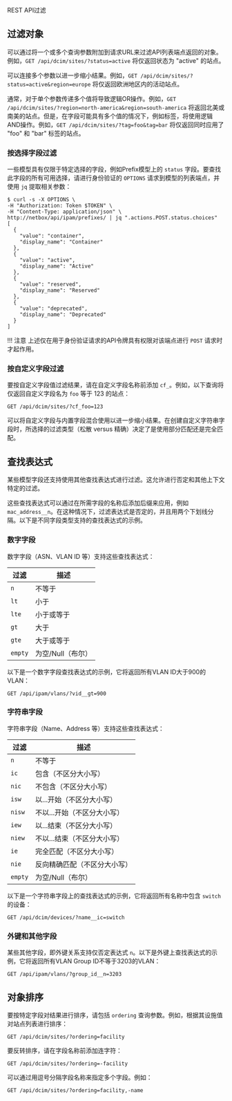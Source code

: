 REST API过滤

## 过滤对象

可以通过将一个或多个查询参数附加到请求URL来过滤API列表端点返回的对象。例如，`GET /api/dcim/sites/?status=active` 将仅返回状态为 "active" 的站点。

可以连接多个参数以进一步缩小结果。例如，`GET /api/dcim/sites/?status=active&region=europe` 将仅返回欧洲地区内的活动站点。

通常，对于单个参数传递多个值将导致逻辑OR操作。例如，`GET /api/dcim/sites/?region=north-america&region=south-america` 将返回北美或南美的站点。但是，在字段可能具有多个值的情况下，例如标签，将使用逻辑AND操作。例如，`GET /api/dcim/sites/?tag=foo&tag=bar` 将仅返回同时应用了 "foo" 和 "bar" 标签的站点。

### 按选择字段过滤

一些模型具有仅限于特定选择的字段，例如Prefix模型上的 `status` 字段。要查找此字段的所有可用选择，请进行身份验证的 `OPTIONS` 请求到模型的列表端点，并使用 `jq` 提取相关参数：

```no-highlight
$ curl -s -X OPTIONS \
-H "Authorization: Token $TOKEN" \
-H "Content-Type: application/json" \
http://netbox/api/ipam/prefixes/ | jq ".actions.POST.status.choices"
[
  {
    "value": "container",
    "display_name": "Container"
  },
  {
    "value": "active",
    "display_name": "Active"
  },
  {
    "value": "reserved",
    "display_name": "Reserved"
  },
  {
    "value": "deprecated",
    "display_name": "Deprecated"
  }
]
```

!!! 注意
    上述仅在用于身份验证请求的API令牌具有权限对该端点进行 `POST` 请求时才起作用。

### 按自定义字段过滤

要按自定义字段值过滤结果，请在自定义字段名称前添加 `cf_`。例如，以下查询将仅返回自定义字段名为 `foo` 等于 123 的站点：

```no-highlight
GET /api/dcim/sites/?cf_foo=123
```

可以将自定义字段与内置字段混合使用以进一步缩小结果。在创建自定义字符串字段时，所选择的过滤类型（松散 versus 精确）决定了是使用部分匹配还是完全匹配。

## 查找表达式

某些模型字段还支持使用其他查找表达式进行过滤。这允许进行否定和其他上下文特定的过滤。

这些查找表达式可以通过在所需字段的名称后添加后缀来应用，例如 `mac_address__n`。在这种情况下，过滤表达式是否定的，并且用两个下划线分隔。以下是不同字段类型支持的查找表达式的示例。

### 数字字段

数字字段（ASN、VLAN ID 等）支持这些查找表达式：

| 过滤   | 描述                    |
|--------|-------------------------|
| `n`    | 不等于                  |
| `lt`   | 小于                    |
| `lte`  | 小于或等于              |
| `gt`   | 大于                    |
| `gte`  | 大于或等于              |
| `empty`| 为空/Null（布尔）        |

以下是一个数字字段查找表达式的示例，它将返回所有VLAN ID大于900的VLAN：

```no-highlight
GET /api/ipam/vlans/?vid__gt=900
```

### 字符串字段

字符串字段（Name、Address 等）支持这些查找表达式：

| 过滤   | 描述                              |
|--------|-----------------------------------|
| `n`    | 不等于                            |
| `ic`   | 包含（不区分大小写）               |
| `nic`  | 不包含（不区分大小写）             |
| `isw`  | 以...开始（不区分大小写）           |
| `nisw` | 不以...开始（不区分大小写）         |
| `iew`  | 以...结束（不区分大小写）           |
| `niew` | 不以...结束（不区分大小写）         |
| `ie`   | 完全匹配（不区分大小写）           |
| `nie`  | 反向精确匹配（不区分大小写）       |
| `empty`| 为空/Null（布尔）                  |

以下是一个字符串字段上的查找表达式的示例，它将返回所有名称中包含 `switch` 的设备：

```no-highlight
GET /api/dcim/devices/?name__ic=switch
```

### 外键和其他字段

某些其他字段，即外键关系支持仅否定表达式 `n`。以下是外键上查找表达式的示例，它将返回所有VLAN Group ID不等于3203的VLAN：

```no-highlight
GET /api/ipam/vlans/?group_id__n=3203
```

## 对象排序

要按特定字段对结果进行排序，请包括 `ordering` 查询参数。例如，根据其设施值对站点列表进行排序：

```no-highlight
GET /api/dcim/sites/?ordering=facility
```

要反转排序，请在字段名称前添加连字符：

```no-highlight
GET /api/dcim/sites/?ordering=-facility
```

可以通过用逗号分隔字段名称来指定多个字段。例如：

```no-highlight
GET /api/dcim/sites/?ordering=facility,-name
```

